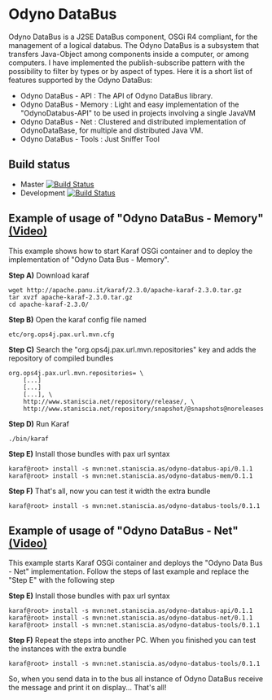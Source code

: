 Odyno DataBus 
============
Odyno DataBus is a J2SE DataBus component, OSGi R4 compliant, for the management of a logical databus. 
The Odyno DataBus is a subsystem that transfers Java-Object among components inside a computer, or among computers. 
I have implemented the publish-subscribe pattern with the possibility to filter by types or by aspect of types.
Here it is a short list of features supported by the Odyno DataBus:
* Odyno DataBus - API    : The API of Odyno DataBus library.
* Odyno DataBus - Memory : Light and easy implementation of the "OdynoDatabus-API" to be used in projects involving a single JavaVM
* Odyno DataBus - Net    : Clustered and distributed implementation of OdynoDataBase, for multiple and distributed Java VM.
* Odyno DataBus - Tools  : Just Sniffer Tool

Build status
------------

* Master [![Build Status](https://travis-ci.org/Odyno/OdynoDataBus.png?branch=master)](https://travis-ci.org/Odyno/OdynoDataBus)
* Development [![Build Status](https://travis-ci.org/Odyno/OdynoDataBus.png?branch=development)](https://travis-ci.org/Odyno/OdynoDataBus)


Example of usage of "Odyno DataBus - Memory" [(Video)](http://youtu.be/damaPMoM-yE)
-------------------------------------------- 
This example shows how to start Karaf OSGi container and to deploy the implementation of "Odyno Data Bus - Memory".


**Step A)** Download karaf
	
	wget http://apache.panu.it/karaf/2.3.0/apache-karaf-2.3.0.tar.gz
	tar xvzf apache-karaf-2.3.0.tar.gz 
	cd apache-karaf-2.3.0/

**Step B)** Open the karaf config file named	

	etc/org.ops4j.pax.url.mvn.cfg 

**Step C)** Search the "org.ops4j.pax.url.mvn.repositories" key and adds the repository of compiled bundles

	org.ops4j.pax.url.mvn.repositories= \
		[...]
		[...]
		[...], \
		http://www.staniscia.net/repository/release/, \
		http://www.staniscia.net/repository/snapshot/@snapshots@noreleases

**Step D)** Run Karaf 

	./bin/karaf

**Step E)** Install those bundles with pax url syntax

	karaf@root> install -s mvn:net.staniscia.as/odyno-databus-api/0.1.1
	karaf@root> install -s mvn:net.staniscia.as/odyno-databus-mem/0.1.1

**Step F)** That's all, now you can test it width the extra bundle

	karaf@root> install -s mvn:net.staniscia.as/odyno-databus-tools/0.1.1


Example of usage of "Odyno DataBus - Net" [(Video)](http://youtu.be/4szo0uVo-qs)
-----------------------------------------
This example starts Karaf OSGi container and deploys the "Odyno Data Bus - Net" implementation.
Follow the steps of last example and replace the "Step E" with the following step

**Step E)** Install those bundles with pax url syntax

	karaf@root> install -s mvn:net.staniscia.as/odyno-databus-api/0.1.1
	karaf@root> install -s mvn:net.staniscia.as/odyno-databus-net/0.1.1
	karaf@root> install -s mvn:net.staniscia.as/odyno-databus-tools/0.1.1

**Step F)** Repeat the steps into another PC. When you finished you can test the instances with the extra bundle

	karaf@root> install -s mvn:net.staniscia.as/odyno-databus-tools/0.1.1

So, when you send data in to the bus all instance of Odyno DataBus receive the message and print it on display... That's all!

